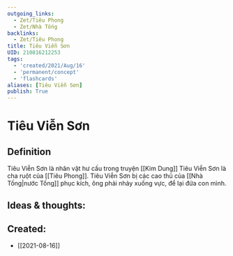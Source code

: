 ```yaml
---
outgoing_links:
  - Zet/Tiêu Phong
  - Zet/Nhà Tống
backlinks:
  - Zet/Tiêu Phong
title: Tiêu Viễn Sơn
UID: 210816212253
tags:
  - 'created/2021/Aug/16'
  - 'permanent/concept'
  - 'flashcards'
aliases: [Tiêu Viễn Sơn]
publish: True
---
```

# Tiêu Viễn Sơn

## Definition
Tiêu Viễn Sơn là nhân vật hư cấu trong truyện [[Kim Dung]]
Tiêu Viễn Sơn là cha ruột của [[Tiêu Phong]]. 
Tiêu Viễn Sơn bị các cao thủ của [[Nhà Tống|nước Tống]] phục kích, ông phải nhảy xuống vực, để lại đứa con mình.

## Ideas & thoughts:

## Created:
- [[2021-08-16]]

